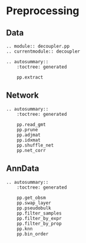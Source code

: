 # Preprocessing

## Data
```{eval-rst}
.. module:: decoupler.pp
.. currentmodule:: decoupler

.. autosummary::
    :toctree: generated

    pp.extract
```

## Network
```{eval-rst}
.. autosummary::
    :toctree: generated

    pp.read_gmt
    pp.prune
    pp.adjmat
    pp.idxmat
    pp.shuffle_net
    pp.net_corr
```

## AnnData
```{eval-rst}
.. autosummary::
    :toctree: generated

    pp.get_obsm
    pp.swap_layer
    pp.pseudobulk
    pp.filter_samples
    pp.filter_by_expr
    pp.filter_by_prop
    pp.knn
    pp.bin_order
```

